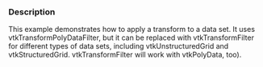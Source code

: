 ### Description

This example demonstrates how to apply a transform to a data set. It uses vtkTransformPolyDataFilter, but it can be replaced with vtkTransformFilter for different types of data sets, including vtkUnstructuredGrid and vtkStructuredGrid. vtkTransformFilter will work with vtkPolyData, too).
